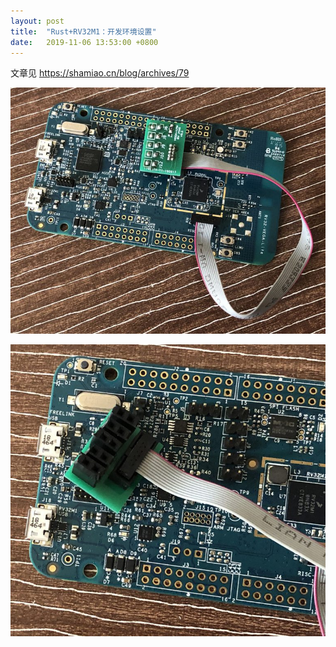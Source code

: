 ```yaml
---
layout: post
title:  "Rust+RV32M1：开发环境设置"
date:   2019-11-06 13:53:00 +0800
---
```


文章见 <https://shamiao.cn/blog/archives/79>

![vega-lite-rv-jtag-board-1](/assets/vega-lite-rv-jtag-board-1-768x600.jpg)

![vega-lite-rv-jtag-board-2](/assets/vega-lite-rv-jtag-board-2-768x711.jpg)

